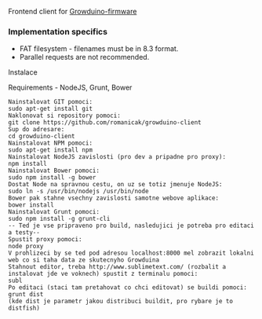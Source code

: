 Frontend client for [Growduino-firmware](https://github.com/AxTheB/Growduino-firmware/)

### Implementation specifics
* FAT filesystem - filenames must be in 8.3 format.
* Parallel requests are not recommended.


Instalace

Requirements - NodeJS, Grunt, Bower

    Nainstalovat GIT pomoci:
    sudo apt-get install git
    Naklonovat si repository pomoci:
    git clone https://github.com/romanicak/growduino-client
    Sup do adresare:
    cd growduino-client
    Nainstalovat NPM pomoci:
    sudo apt-get install npm
    Nainstalovat NodeJS zavislosti (pro dev a pripadne pro proxy):
    npm install
    Nainstalovat Bower pomoci:
    sudo npm install -g bower
    Dostat Node na spravnou cestu, on uz se totiz jmenuje NodeJS:
    sudo ln -s /usr/bin/nodejs /usr/bin/node
    Bower pak stahne vsechny zavislosti samotne webove aplikace:
    bower install
    Nainstalovat Grunt pomoci:
    sudo npm install -g grunt-cli
    -- Ted je vse pripraveno pro build, nasledujici je potreba pro editaci a testy--
    Spustit proxy pomoci:
    node proxy
    V prohlizeci by se ted pod adresou localhost:8000 mel zobrazit lokalni web co si taha data ze skutecnyho Growduina
    Stahnout editor, treba http://www.sublimetext.com/ (rozbalit a instalovat jde ve voknech) spustit z terminalu pomoci:
    subl
    Po editaci (staci tam pretahovat co chci editovat) se buildi pomoci:
    grunt dist
    (kde dist je parametr jakou distribuci buildit, pro rybare je to distfish)
